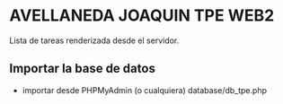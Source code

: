 # AVELLANEDA JOAQUIN TPE WEB2
Lista de tareas renderizada desde el servidor.

## Importar la base de datos
- importar desde PHPMyAdmin (o cualquiera) database/db_tpe.php
